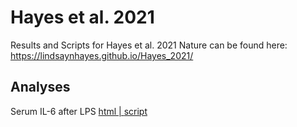 # Hayes et al. 2021

Results and Scripts for Hayes et al. 2021 Nature can be found here:
https://lindsaynhayes.github.io/Hayes_2021/

## **Analyses**
Serum IL-6 after LPS
[html  |  ]( https://lindsaynhayes.github.io/Hayes_2021/Serum_LPS/Serum_LPS.html )
[script](https://github.com/lindsaynhayes/Hayes_2021/blob/main/Serum_IL6/LPS_Serum.Rmd)


